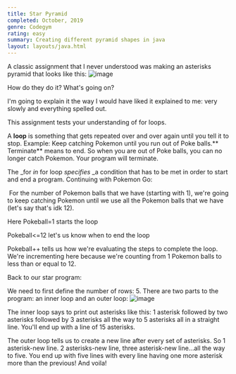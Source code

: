 ```yaml
---
title: Star Pyramid
completed: October, 2019
genre: Codegym
rating: easy
summary: Creating different pyramid shapes in java
layout: layouts/java.html
---
```


A classic assignment that I never understood was making an asterisks pyramid that looks like this:
![image](https://64.media.tumblr.com/4deceb0418577a134b54bb7f318026fb/f1ed076fe0b5b56a-d7/s540x810/8ebfc59b93f30a4f68211cf5e95ee53f49829293.png)

How do they do it? What's going on?

I'm going to explain it the way I would have liked it explained to me: very slowly and everything spelled out.

 This assignment tests your understanding of for loops.

A **loop** is something that gets repeated over and over again until you tell it to stop. Example: Keep catching Pokemon until you run out of Poke balls.** Terminate** means to end. So when you are out of Poke balls, you can no longer catch Pokemon. Your program will terminate.

The _for _in_ for loop _specifies_ _a condition that has to be met in order to start and end a program. Continuing with Pokemon Go:

 &nbsp;For the number of Pokemon balls that we have (starting with 1), we're going to keep catching Pokemon until we use all the Pokemon balls that we have (let's say that's idk 12).

Here Pokeball=1 starts the loop

Pokeball&lt;=12 let's us know when to end the loop

Pokeball++ tells us how we're evaluating the steps to complete the loop. We're incrementing here because we're counting from 1 Pokemon balls to less than or equal to 12.

Back to our star program:

We need to first define the number of rows: 5. There are two parts to the program: an inner loop and an outer loop:
![image](https://64.media.tumblr.com/d984fabfbf6e0efa305687341fc9eb47/f1ed076fe0b5b56a-6c/s540x810/4352ca34ec3f71118b701d0a29dc1629f2aad3bf.png)

The inner loop says to print out asterisks like this: 1 asterisk followed by two asterisks followed by 3 asterisks all the way to 5 asterisks all in a straight line. You'll end up with a line of 15 asterisks.

The outer loop tells us to create a new line after every set of asterisks. So 1 asterisk-new line. 2 asterisks-new line, three asterisk-new line...all the way to five. You end up with five lines with every line having one more asterisk more than the previous! And voila! 